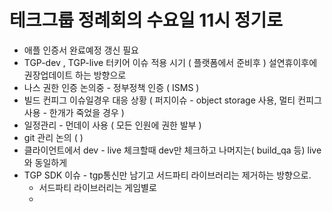 # 테크그룹 정례회의 수요일 11시 정기로
- 애플 인증서 완료예정 갱신 필요 
- TGP-dev ,  TGP-live  터키어 이슈 적용 시기 ( 플랫폼에서 준비후 )  설연휴이후에 권장업데이트 하는 방향으로 
- 나스 권한 인증 논의중 - 정부정책 인증 ( ISMS ) 
- 빌드 컨피그 이슈일경우 대응 상황 ( 퍼지이슈 - object storage 사용,  멀티 컨피그 사용 - 한개가 죽었을 경우 ) 
- 일정관리 - 먼데이 사용 ( 모든 인원에 권한 발부 ) 
- git 관리 논의 ( )
- 클라이언트에서 dev - live 체크할때  dev만 체크하고 나머지는( build_qa 등) live와 동일하게
- TGP SDK 이슈 - tgp통신만 남기고 서드파티 라이브러리는 제거하는 방향으로. 
	- 서드파티 라이브러리는 게임별로 
	- 